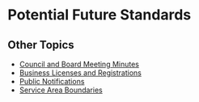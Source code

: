 # Potential Future Standards

## Other Topics

* [Council and Board Meeting Minutes](../../future_standards/other_topics/council_and_board_meeting_minutes.md)
* [Business Licenses and Registrations](../../future_standards/other_topics/business_licenses_and_registrations.md)
* [Public Notifications](../../future_standards/other_topics/public_notifications.md)
* [Service Area Boundaries](../../future_standards/other_topics/service_area_boundaries.md)
